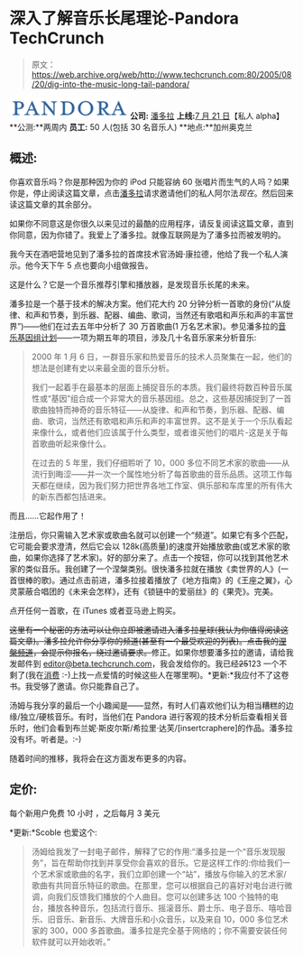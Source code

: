 # 深入了解音乐长尾理论-Pandora TechCrunch

> 原文：<https://web.archive.org/web/http://www.techcrunch.com:80/2005/08/20/dig-into-the-music-long-tail-pandora/>

![Pandora](img/0b0ee151f1b177ffe9945b4badf10746.png) **公司:** [潘多拉](https://web.archive.org/web/20230101164524/http://www.crunchbase.com/company/pandora)
**上线:**[7 月 21 日](https://web.archive.org/web/20230101164524/http://blog.pandora.com/pandora/archives/2005/07/start_listening.html)【私人 alpha】
**公测:**两周内
**员工:** 50 人(包括 30 名音乐人)
**地点:**加州奥克兰

## 概述:

你喜欢音乐吗？你是那种因为你的 iPod 只能容纳 60 张唱片而生气的人吗？如果你是，停止阅读这篇文章，点击[潘多拉](https://web.archive.org/web/20230101164524/http://www.crunchbase.com/company/pandora)请求邀请他们的私人阿尔法*现在*。然后回来读这篇文章的其余部分。

如果你不同意这是你很久以来见过的最酷的应用程序，请反复阅读这篇文章，直到你同意，因为你错了。我爱上了潘多拉。就像互联网是为了潘多拉而被发明的。

我今天在酒吧营地见到了潘多拉的首席技术官汤姆·康拉德，他给了我一个私人演示。他今天下午 5 点也要向小组做报告。

这是什么？它是一个音乐推荐引擎和播放器，是发现音乐长尾的未来。

潘多拉是一个基于技术的解决方案。他们花大约 20 分钟分析一首歌的身份(“从旋律、和声和节奏，到乐器、配器、编曲、歌词，当然还有歌唱和声乐和声的丰富世界”)——他们在过去五年中分析了 30 万首歌曲(1 万名艺术家)。参见潘多拉的[音乐基因组计划](https://web.archive.org/web/20230101164524/http://www.pandora.com/radio/mgp.do)——一项为期五年的项目，涉及几十名音乐家来分析音乐:

> 2000 年 1 月 6 日，一群音乐家和热爱音乐的技术人员聚集在一起，他们的想法是创建有史以来最全面的音乐分析。
> 
> 我们一起着手在最基本的层面上捕捉音乐的本质。我们最终将数百种音乐属性或“基因”组合成一个非常大的音乐基因组。总之，这些基因捕捉到了一首歌曲独特而神奇的音乐特征——从旋律、和声和节奏，到乐器、配器、编曲、歌词，当然还有歌唱和声乐和声的丰富世界。这不是关于一个乐队看起来像什么，或者他们应该属于什么类型，或者谁买他们的唱片-这是关于每首歌曲听起来像什么。
> 
> 在过去的 5 年里，我们仔细聆听了 10，000 多位不同艺术家的歌曲——从流行到晦涩——并一次一个属性地分析了每首歌曲的音乐品质。这项工作每天都在继续，因为我们努力把世界各地工作室、俱乐部和车库里的所有伟大的新东西都包括进来。

而且……它起作用了！

注册后，你只需输入艺术家或歌曲名就可以创建一个“频道”。如果它有多个匹配，它可能会要求澄清，然后它会以 128k(高质量)的速度开始播放歌曲(或艺术家的歌曲，如果你选择了艺术家)。好的部分来了。点击一个按钮，你可以找到其他艺术家的类似音乐。我创建了一个涅槃类别。很快潘多拉就在播放《卖世界的人》(一首很棒的歌)。通过点击前进，潘多拉接着播放了《地方指南》的《王座之翼》，心灵蒙蔽合唱团的《未来会怎样》，还有《锁链中的爱丽丝》的《果壳》。完美。

点开任何一首歌，在 iTunes 或者亚马逊上购买。

~~这里有一个秘密的方法可以让你立即被邀请进入潘多拉星球(我认为你值得阅读这篇文章)。潘多拉允许你分享你的频道(甚至有一个最受欢迎的列表)。点击我的[涅槃频道](https://web.archive.org/web/20230101164524/http://www.pandora.com/?pre=902017467f2629eb4c025af8518c9d2111f77debf9b6deaf4a859037e86618aa53be7d847d3d4171&ss=12601)，会提示你报名，绕过邀请要求。~~修正。如果你想要潘多拉的邀请，请给我发邮件到 editor@beta.techcrunch.com，我会发给你的。我已经~~25~~123 一个不剩了(我在[消费](https://web.archive.org/web/20230101164524/http://techcrunch.com/?p=149) :-)上找一点爱情的时候这些人在哪里啊)。*更新:*我应付不了这卷书。我受够了邀请。你只能靠自己了。

汤姆与我分享的最后一个小趣闻是——显然，有时人们喜欢他们认为相当糟糕的边缘/独立/硬核音乐。有时，当他们在 Pandora 进行客观的技术分析后查看相关音乐时，他们会看到布兰妮·斯皮尔斯/希拉里·达芙/[insertcraphere]的作品。潘多拉没有坏。听者是。:-)

随着时间的推移，我将会在这方面发布更多的内容。

## 定价:

每个新用户免费 10 小时
，之后每月 3 美元

*更新:*Scoble 也爱这个:

> 汤姆给我发了一封电子邮件，解释了它的作用:“潘多拉是一个“音乐发现服务”，旨在帮助你找到并享受你会喜欢的音乐。它是这样工作的:你给我们一个艺术家或歌曲的名字，我们立即创建一个“站”，播放与你输入的艺术家/歌曲有共同音乐特征的歌曲。在那里，您可以根据自己的喜好对电台进行微调，向我们反馈我们播放的个人曲目。您可以创建多达 100 个独特的电台，播放各种音乐，包括流行音乐、摇滚音乐、爵士乐、电子音乐、嘻哈音乐、旧音乐、新音乐、大牌音乐和小众音乐，以及来自 10，000 多位艺术家的 300，000 多首歌曲。潘多拉是完全基于网络的；你不需要安装任何软件就可以开始收听。”